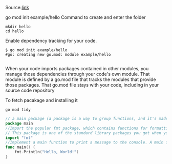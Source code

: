 
Source:[link](https://go.dev/doc/tutorial/getting-started)

go mod init example/hello
Command to create and enter the folder
```
mkdir hello
cd hello
```

Enable dependency tracking for your code.
```
$ go mod init example/hello
#go: creating new go.mod: module example/hello


```

When your code imports packages contained in other modules, you manage those dependencies through your code's own module. 
That module is defined by a go.mod file that tracks the modules that provide those packages. That go.mod file stays with your code, including in your source code repository

To fetch pacakage and installing it

```
go mod tidy
```

``` go
// a main package (a package is a way to group functions, and it's made up of all the files in the same directory).
package main
//Import the popular fmt package, which contains functions for formatting text, including printing to the console.
// This package is one of the standard library packages you got when you installed Go.
import "fmt"
//Implement a main function to print a message to the console. A main function executes by default when you run the main package.
func main() {
    fmt.Println("Hello, World!")
}
```